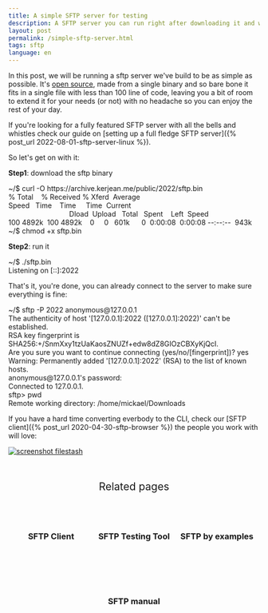 ```yaml
---
title: A simple SFTP server for testing
description: A SFTP server you can run right after downloading it and without configuration
layout: post
permalink: /simple-sftp-server.html
tags: sftp
language: en
---
```


In this post, we will be running a sftp server we've build to be as simple as possible. It's [open source](https://gist.github.com/mickael-kerjean/4d5aa508d45df5e1bfacb14432b83e62), made from a single binary and so bare bone it fits in a single file with less than 100 line of code, leaving you a bit of room to extend it for your needs (or not) with no headache so you can enjoy the rest of your day.

If you're looking for a fully featured SFTP server with all the bells and whistles check our guide on [setting up a full fledge SFTP server]({% post_url 2022-08-01-sftp-server-linux %}).

So let's get on with it:

**Step1**: download the sftp binary
<div class="terminal">
<span class="prompt">~/$ </span>curl -O https://archive.kerjean.me/public/2022/sftp.bin<br>
<span class="stdout">
  % Total&nbsp;&nbsp;&nbsp;&nbsp;% Received % Xferd&nbsp;&nbsp;Average Speed&nbsp;&nbsp;&nbsp;Time&nbsp;&nbsp;&nbsp;&nbsp;Time&nbsp;&nbsp;&nbsp;&nbsp;&nbsp;Time&nbsp;&nbsp;Current<br/>
&nbsp;&nbsp;&nbsp;&nbsp;&nbsp;&nbsp;&nbsp;&nbsp;&nbsp;&nbsp;&nbsp;&nbsp;&nbsp;&nbsp;&nbsp;&nbsp;&nbsp;&nbsp;&nbsp;&nbsp;&nbsp;&nbsp;&nbsp;&nbsp;&nbsp;&nbsp;&nbsp;&nbsp;&nbsp;&nbsp;
Dload&nbsp;&nbsp;Upload&nbsp;&nbsp;&nbsp;Total&nbsp;&nbsp;&nbsp;Spent&nbsp;&nbsp;&nbsp;&nbsp;Left&nbsp;&nbsp;Speed<br/>
100 4892k&nbsp;&nbsp;100 4892k&nbsp;&nbsp;&nbsp;&nbsp;0&nbsp;&nbsp;&nbsp;&nbsp;&nbsp;0&nbsp;&nbsp;&nbsp;601k&nbsp;&nbsp;&nbsp;&nbsp;&nbsp;&nbsp;0&nbsp;&nbsp;0:00:08&nbsp;&nbsp;0:00:08 --:--:--&nbsp;&nbsp;943k<br/>
</span>
<span class="prompt">~/$ </span>chmod +x sftp.bin<br>
</div>

**Step2**: run it
<div class="terminal">
<span class="prompt">~/$ </span>./sftp.bin<br>
<span class="stdout">
Listening on [::]:2022
</span>
</div>


That's it, you're done, you can already connect to the server to make sure everything is fine:
<div class="terminal">
<span class="prompt">~/$ </span>sftp -P 2022 anonymous@127.0.0.1<br>
<span class="stdout">
The authenticity of host '[127.0.0.1]:2022 ([127.0.0.1]:2022)' can't be established.<br>
RSA key fingerprint is SHA256:+/SnmXxy1tzUaKaosZNUZf+edw8dZ8GIOzCBXyKjQcI.<br>
Are you sure you want to continue connecting (yes/no/[fingerprint])? </span>yes<span class="stdout"><br>
Warning: Permanently added '[127.0.0.1]:2022' (RSA) to the list of known hosts.<br>
anonymous@127.0.0.1's password: <br>
Connected to 127.0.0.1.<br>
</span>
<span class="prompt">sftp> </span>pwd<br>
<span class="stdout">
Remote working directory: /home/mickael/Downloads<br/>
</span>
</div>

If you have a hard time converting everbody to the CLI, check our [SFTP client]({% post_url 2020-04-30-sftp-browser %}) the people you work with will love:

<a href="{% post_url 2020-04-30-sftp-browser %}"><img alt="screenshot filestash" src="/img/screenshots/viewerpage.png" class="fancy"></a>

<div class="related">
    <div class="title">
        Related pages<br>
        <img src="https://mickael.kerjean.me/assets/img/arrow_bottom.png"/>
    </div>
    <div class="related_content">
        <a href="{% post_url 2020-04-30-sftp-browser %}"><h3 class="no-anchor">SFTP Client</h3></a><a href="{% post_url 2020-08-31-sftp-online-test %}"><h3 class="no-anchor">SFTP Testing Tool</h3></a><a href="{% post_url 2020-07-01-sftp-example %}"><h3 class="no-anchor">SFTP by examples</h3></a><a href="{% post_url 2020-07-02-man-sftp %}"><h3 class="no-anchor">SFTP manual</h3></a>
    </div>
</div>
<style>
 .related{ text-align:center;margin-top:50px;}
 .related .title{
     font-size: 1.5em;
     margin-top: 30px;
 }
 .related .title img{
     animation: bounce 1s infinite alternate;
     width: 16px;
     height: 17px;
 }
 .related .related_content { margin-top:5px; }
 .related .related_content h3 {
     background: var(--bg-color);
     padding: 50px 0;
     border-radius: 5px;
     margin: 0!important;
 }
 .related .related_content a{
     display: inline-block;
     width: calc(33% - 10px);
     padding: 5px;
     text-decoration: none!important;
 }
 .related .related_content a:hover{
     transform: scale(1.1);
     transition: ease 0.3s transform;
 }
 .related .related_content a:hover h3{
     background: var(--emphasis-primary);
     transition: ease 0.3s background;
 }

 @media only screen and (max-width: 550px) {
     .related .related_content a{ width: 100%; }
 }
 @keyframes bounce {
     from {
         transform: translate3d(0,0,0);
     }
     to {
         transform: translate3d(0,-8px,0);
     }
 }
</style>


